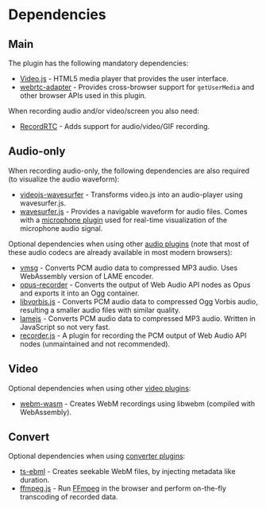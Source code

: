 # Dependencies

## Main

The plugin has the following mandatory dependencies:

- [Video.js](https://github.com/videojs/video.js) - HTML5 media player that provides the user interface.
- [webrtc-adapter](https://github.com/webrtc/adapter) - Provides cross-browser support for `getUserMedia` and other browser APIs used in this plugin.

When recording audio and/or video/screen you also need:

- [RecordRTC](https://github.com/muaz-khan/RecordRTC) - Adds support for audio/video/GIF recording.

## Audio-only

When recording audio-only, the following dependencies are also required
(to visualize the audio waveform):

- [videojs-wavesurfer](https://github.com/collab-project/videojs-wavesurfer) - Transforms video.js into an audio-player using wavesurfer.js.
- [wavesurfer.js](https://github.com/katspaugh/wavesurfer.js) - Provides a navigable waveform for audio files. Comes with a
  [microphone plugin](https://wavesurfer-js.org/plugins/microphone.html) used for real-time visualization of the microphone audio signal.

Optional dependencies when using other [audio plugins](plugins#audio) (note that most of these audio codecs are already available in most modern browsers):

- [vmsg](plugins/vmsg.md) - Converts PCM audio data to compressed MP3 audio. Uses WebAssembly version of LAME encoder.
- [opus-recorder](plugins/opus-recorder.md) - Converts the output of Web Audio API nodes as Opus and exports it into an Ogg container.
- [libvorbis.js](plugins/libvorbis.js.md) - Converts PCM audio data to compressed Ogg Vorbis audio, resulting a smaller audio files with similar quality.
- [lamejs](plugins/lamejs.md) - Converts PCM audio data to compressed MP3 audio. Written in JavaScript so not very fast.
- [recorder.js](plugins/recorder.js.md) - A plugin for recording the PCM output of Web Audio API nodes (unmaintained and not recommended).

## Video

Optional dependencies when using other [video plugins](plugins#video):

- [webm-wasm](plugins/webm-wasm.md) - Creates WebM recordings using libwebm (compiled with WebAssembly).

## Convert

Optional dependencies when using [converter plugins](plugins#converter):

- [ts-ebml](plugins/ts-ebml.md) - Creates seekable WebM files, by injecting metadata like duration.
- [ffmpeg.js](plugins/ffmpeg.js.md) - Run [FFmpeg](https://ffmpeg.org) in the browser and perform on-the-fly transcoding of recorded data.
